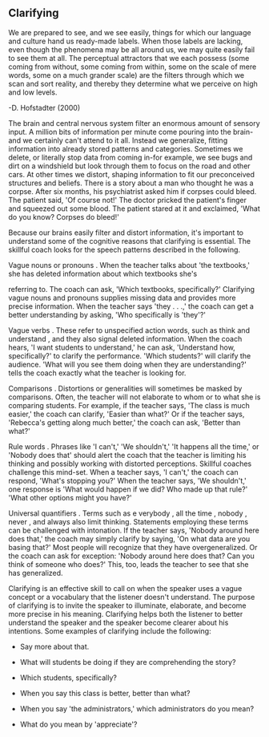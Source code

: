 ## Clarifying

We are prepared to see, and we see easily, things for which our language and culture hand us ready-made labels. When those labels are lacking, even though the phenomena may be all around us, we may quite easily fail to see them at all. The perceptual attractors that we each possess (some coming from without, some coming from within, some on the scale of mere words, some on a much grander scale) are the filters through which we scan and sort reality, and thereby they determine what we perceive on high and low levels.

-D. Hofstadter (2000)

The brain and central nervous system filter an enormous amount of sensory input. A million bits of information per minute come pouring into the brain-and we certainly can't attend to it all. Instead we generalize, fitting information into already stored patterns and categories. Sometimes we delete, or literally stop data from coming in-for example, we see bugs and dirt on a windshield but look through them to focus on the road and other cars. At other times we distort, shaping information to fit our preconceived structures and beliefs. There is a story about a man who thought he was a corpse. After six months, his psychiatrist asked him if corpses could bleed. The patient said, 'Of course not!' The doctor pricked the patient's finger and squeezed out some blood. The patient stared at it and exclaimed, 'What do you know? Corpses do bleed!'

Because our brains easily filter and distort information, it's important to understand some of the cognitive reasons that clarifying is essential. The skillful coach looks for the speech patterns described in the following.

Vague nouns or pronouns . When the teacher talks about 'the textbooks,' she has deleted information about which textbooks she's

referring to. The coach can ask, 'Which textbooks, specifically?' Clarifying vague nouns and pronouns supplies missing data and provides more precise information. When the teacher says 'they . . .,' the coach can get a better understanding by asking, 'Who specifically is 'they'?'

Vague verbs . These refer to unspecified action words, such as think and understand , and they also signal deleted information. When the coach hears, 'I want students to understand,' he can ask, 'Understand how, specifically?' to clarify the performance. 'Which students?' will clarify the audience. 'What will you see them doing when they are understanding?' tells the coach exactly what the teacher is looking for.

Comparisons . Distortions or generalities will sometimes be masked by comparisons. Often, the teacher will not elaborate to whom or to what she is comparing students. For example, if the teacher says, 'The class is much easier,' the coach can clarify, 'Easier than what?' Or if the teacher says, 'Rebecca's getting along much better,' the coach can ask, 'Better than what?'

Rule words . Phrases like 'I can't,' 'We shouldn't,' 'It happens all the time,' or 'Nobody does that' should alert the coach that the teacher is limiting his thinking and possibly working with distorted perceptions. Skillful coaches challenge this mind-set. When a teacher says, 'I can't,' the coach can respond, 'What's stopping you?' When the teacher says, 'We shouldn't,' one response is 'What would happen if we did? Who made up that rule?' 'What other options might you have?'

Universal quantifiers . Terms such as e verybody , all the time , nobody , never , and always also limit thinking. Statements employing these terms can be challenged with intonation. If the teacher says, 'Nobody around here does that,' the coach may simply clarify by saying, 'On what data are you basing that?' Most people will recognize that they have overgeneralized. Or the coach can ask for exception: 'Nobody around here does that? Can you think of someone who does?' This, too, leads the teacher to see that she has generalized.

Clarifying is an effective skill to call on when the speaker uses a vague concept or a vocabulary that the listener doesn't understand. The purpose of clarifying is to invite the speaker to illuminate, elaborate, and become more precise in his meaning. Clarifying helps both the listener to better understand the speaker and the speaker become clearer about his intentions. Some examples of clarifying include the following:

- Say more about that.
- What will students be doing if they are comprehending the story?

- Which students, specifically?
- When you say this class is better, better than what?
- When you say 'the administrators,' which administrators do you mean?
- What do you mean by 'appreciate'?